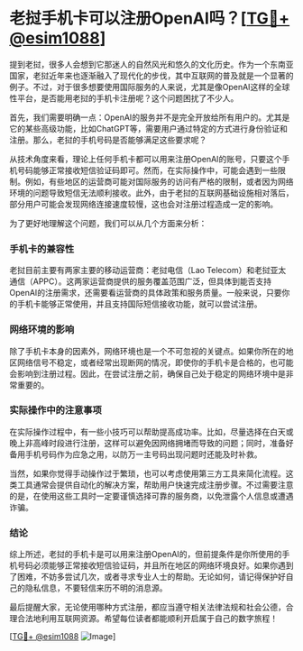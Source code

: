 # 老挝手机卡可以注册OpenAI吗？[[TG💪+ @esim1088](https://t.me/s/esim1088)]

提到老挝，很多人会想到它那迷人的自然风光和悠久的文化历史。作为一个东南亚国家，老挝近年来也逐渐融入了现代化的步伐，其中互联网的普及就是一个显著的例子。不过，对于很多想要使用国际服务的人来说，尤其是像OpenAI这样的全球性平台，是否能用老挝的手机卡注册呢？这个问题困扰了不少人。

首先，我们需要明确一点：OpenAI的服务并不是完全开放给所有用户的。尤其是它的某些高级功能，比如ChatGPT等，需要用户通过特定的方式进行身份验证和注册。那么，老挝的手机号码是否能够满足这些要求呢？

从技术角度来看，理论上任何手机卡都可以用来注册OpenAI的账号，只要这个手机号码能够正常接收短信验证码即可。然而，在实际操作中，可能会遇到一些限制。例如，有些地区的运营商可能对国际服务的访问有严格的限制，或者因为网络环境的问题导致短信无法顺利接收。此外，由于老挝的互联网基础设施相对落后，部分用户可能会发现网络连接速度较慢，这也会对注册过程造成一定的影响。

为了更好地理解这个问题，我们可以从几个方面来分析：

### 手机卡的兼容性

老挝目前主要有两家主要的移动运营商：老挝电信（Lao Telecom）和老挝亚太通信（APPC）。这两家运营商提供的服务覆盖范围广泛，但具体到能否支持OpenAI的注册需求，还需要看运营商的具体政策和服务质量。一般来说，只要你的手机卡能够正常使用，并且支持国际短信接收功能，就可以尝试注册。

### 网络环境的影响

除了手机卡本身的因素外，网络环境也是一个不可忽视的关键点。如果你所在的地区网络信号不稳定，或者经常出现断网的情况，即使你的手机卡是合格的，也可能会影响到注册过程。因此，在尝试注册之前，确保自己处于稳定的网络环境中是非常重要的。

### 实际操作中的注意事项

在实际操作过程中，有一些小技巧可以帮助提高成功率。比如，尽量选择在白天或晚上非高峰时段进行注册，这样可以避免因网络拥堵而导致的问题；同时，准备好备用手机号码作为应急之用，以防万一主号码出现问题时还能及时补救。

当然，如果你觉得手动操作过于繁琐，也可以考虑使用第三方工具来简化流程。这类工具通常会提供自动化的解决方案，帮助用户快速完成注册步骤。不过需要注意的是，在使用这些工具时一定要谨慎选择可靠的服务商，以免泄露个人信息或遭遇诈骗。

### 结论

综上所述，老挝的手机卡是可以用来注册OpenAI的，但前提条件是你所使用的手机号码必须能够正常接收短信验证码，并且所在地区的网络环境良好。如果你遇到了困难，不妨多尝试几次，或者寻求专业人士的帮助。无论如何，请记得保护好自己的隐私信息，不要轻信来历不明的消息源。

最后提醒大家，无论使用哪种方式注册，都应当遵守相关法律法规和社会公德，合理合法地利用互联网资源。希望每位读者都能顺利开启属于自己的数字旅程！

[[TG💪+ @esim1088](https://t.me/s/esim1088) ![Image](https://i.postimg.cc/4NQfJmqS/Snipaste-2025-05-13-00-14-12.png)]